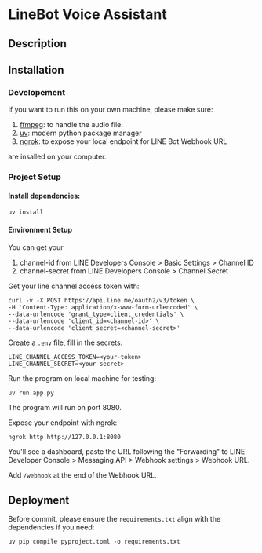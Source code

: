# LineBot Voice Assistant

## Description

## Installation

### Developement

If you want to run this on your own machine, please make sure:

1. [ffmpeg](https://ffmpeg.org/): to handle the audio file.
2. [uv](https://docs.astral.sh/uv/): modern python package manager
3. [ngrok](https://ngrok.com/): to expose your local endpoint for LINE Bot Webhook URL

are insalled on your computer.

### Project Setup

#### Install dependencies:

```shell
uv install
```

#### Environment Setup

You can get your

1. channel-id from LINE Developers Console > Basic Settings > Channel ID
2. channel-secret from LINE Developers Console > Channel Secret

Get your line channel access token with:

```shell
curl -v -X POST https://api.line.me/oauth2/v3/token \
-H 'Content-Type: application/x-www-form-urlencoded' \
--data-urlencode 'grant_type=client_credentials' \
--data-urlencode 'client_id=<channel-id>' \
--data-urlencode 'client_secret=<channel-secret>'
```

Create a `.env` file, fill in the secrets:

```
LINE_CHANNEL_ACCESS_TOKEN=<your-token>
LINE_CHANNEL_SECRET=<your-secret>
```

Run the program on local machine for testing:

```shell
uv run app.py
```

The program will run on port 8080.

Expose your endpoint with ngrok:

```bash
ngrok http http://127.0.0.1:8080
```

You'll see a dashboard, paste the URL following the "Forwarding" to LINE Developer Console > Messaging API > Webhook settings > Webhook URL.

Add `/webhook` at the end of the Webhook URL.

## Deployment

Before commit, please ensure the `requirements.txt` align with the dependencies if you need:

```shell
uv pip compile pyproject.toml -o requirements.txt
```
